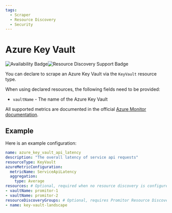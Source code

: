```yaml
---
tags:
  - Scraper
  - Resource Discovery
  - Security
---
```


# Azure Key Vault

![Availability Badge](https://img.shields.io/badge/Available%20Starting-v1.6-green.svg)![Resource Discovery Support Badge](https://img.shields.io/badge/Support%20for%20Resource%20Discovery-Yes-green.svg)

You can declare to scrape an Azure Key Vault
via the `KeyVault` resource type.

When using declared resources, the following fields need to be provided:

- `vaultName` - The name of the Azure Key Vault

All supported metrics are documented in the official [Azure Monitor documentation](https://docs.microsoft.com/en-us/azure/azure-monitor/platform/metrics-supported#microsoftkeyvaultvaults).

## Example

Here is an example configuration:

```yaml
name: azure_key_vault_api_latency
description: "The overall latency of service api requests"
resourceType: KeyVault
azureMetricConfiguration:
  metricName: ServiceApiLatency
  aggregation:
    type: Average
resources: # Optional, required when no resource discovery is configured
- vaultName: promitor-1
- vaultName: promitor-2
resourceDiscoveryGroups: # Optional, requires Promitor Resource Discovery agent (https://promitor.io/concepts/how-it-works#using-resource-discovery)
- name: key-vault-landscape
```
